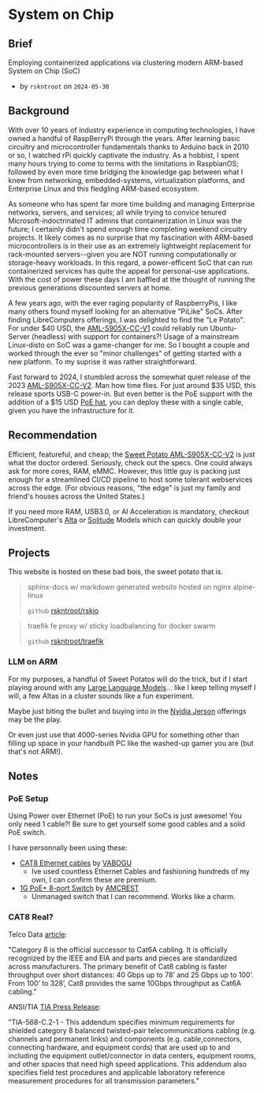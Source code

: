 # System on Chip

## Brief

Employing containerized applications via clustering modern ARM-based System on Chip (SoC) 

- by `rskntroot` on `2024-05-30`

## Background

With over 10 years of industry experience in computing technologies, I have owned a handful of RaspBerryPi through the years. After learning basic circuitry and microcontroller fundamentals thanks to Arduino back in 2010 or so, I watched rPi quickly captivate the industry. As a hobbist, I spent many hours trying to come to terms with the limitations in RaspbianOS; followed by even more time bridging the knowledge gap between what I knew from networking, embedded-systems, virtualization platforms, and Enterprise Linux and this fledgling ARM-based ecosystem.

As someone who has spent far more time building and managing Enterprise networks, servers, and services; all while trying to convice tenured Microsoft-indoctrinated IT admins that containerization in Linux was the future; I certainly didn't spend enough time completing weekend circuitry projects. It likely comes as no surprise that my fascination with ARM-based microcontrollers is in their use as an extremely lightweight replacement for rack-mounted servers--given you are NOT running computationally or storage-heavy workloads. In this regard, a power-efficent SoC that can run containerized services has quite the appeal for personal-use applications. With the cost of power these days I am baffled at the thought of running the previous generations discounted servers at home.

A few years ago, with the ever raging popularity of RaspberryPis, I like many others found myself looking for an alternative "PiLike" SoCs. After finding LibreComputers offerings, I was delighted to find the "Le Potato". For under $40 USD, the [AML-S905X-CC-V1](https://libre.computer/products/aml-s905x-cc/) could reliably run Ubuntu-Server (headless) with support for containers?! Usage of a mainstream Linux-disto on SoC was a game-changer for me. So I bought a couple and worked through the ever so "minor challenges" of getting started with a new platform. To my suprise it was rather straightforward.

Fast forward to 2024, I stumbled across the somewhat quiet release of the 2023 [AML-S905X-CC-V2](https://libre.computer/products/aml-s905x-cc-v2/). Man how time flies. For just around $35 USD, this release sports USB-C power-in. But even better is the PoE support with the addition of a $15 USD [PoE hat](https://www.loverpi.com/products/loverpi-poe-hat-with-pwm-fan-controller-for-aml-s905x-cc-v2-sweet-potato?_pos=1&_psq=poe&_ss=e&_v=1.0), you can deploy these with a single cable, given you have the infrastructure for it.

## Recommendation

Efficient, featureful, and cheap; the [Sweet Potato AML-S905X-CC-V2](https://libre.computer/products/aml-s905x-cc-v2/) is just what the doctor ordered. Seriously, check out the specs. One could always ask for more cores, RAM, eMMC. However, this little guy is packing just enough for a streamlined CI/CD pipeline to host some tolerant webservices across the edge. (For obvious reasons, "the edge" is just my family and friend's houses across the United States.)

If you need more RAM, USB3.0, or AI Acceleration is mandatory, checkout LibreComputer's [Alta](https://libre.computer/products/aml-a311d-cc/) or [Solitude](https://libre.computer/products/aml-s905d3-cc/) Models which can quickly double your investment.

## Projects

This website is hosted on these bad bois, the sweet potato that is.

> sphinx-docs w/ markdown generated website hosted on nginx alpine-linux
>
> `github` [rskntroot/rskio](https://github.com/rskntroot/rskio)


> traefik fe proxy w/ sticky loadbalancing for docker swarm
>
> `github` [rskntroot/traefik](https://github.com/rskntroot/traefik/)

### LLM on ARM

For my purposes, a handful of Sweet Potatos will do the trick, but if I start playing around with any [Large Language Models](https://en.wikipedia.org/wiki/Large_language_model)... like I keep telling myself I will, a few Altas in a cluster sounds like a fun experiment.

Maybe just biting the bullet and buying into in the [Nvidia Jerson](https://developer.nvidia.com/embedded-computing) offerings may be the play.

Or even just use that 4000-series Nvidia GPU for something other than filling up space in your handbuilt PC like the washed-up gamer you are (but that's not ARM!).

## Notes

### PoE Setup

Using Power over Ethernet (PoE) to run your SoCs is just awesome! You only need 1 cable?! Be sure to get yourself some good cables and a solid PoE switch.

I have personnally been using these:

- [CAT8 Ethernet cables](https://www.amazon.com/Ethernet-Internet-Network-Professional-Shielded/dp/B08PL1P53C/ref=sr_1_4?crid=1ELCUKBT7V3YB&dib=eyJ2IjoiMSJ9.W2iSbQd5bQGYHCf-9Vt3AovS1xEhC0zzsheMJG1QFnYut2JmmRCQzZmwq60K1uSUoGiTU8RUzjOTwybWF9lFZrGDx4abFxPwgCaCQTvL9Fvqa6UQ4Qu6o6JWEZRkWwNUWK34Izz1HPf1r54hVQ2NrN6f1r6PDUk2NDEab2zld8MVx2zRT4-s-8-jgwi8ng6wccQVAiJu-kTGeN_fkNohbUcpUMkmE-ARnhBrV05qIZg.OigmTuqYLiyRtsbLu-nXFx2nluGZo0e0IwjWTcXuHgg&dib_tag=se&keywords=cat8%2Bethernet%2Bcable&qid=1717047302&sprefix=cat8%2Caps%2C134&sr=8-4&th=1) by [VABOGU](https://www.amazon.com/stores/VABOGU/page/20815F77-3E58-4871-A2EB-1772920695D9?ref_=ast_bln)
    - Ive used countless Ethernet Cables and fashioning hundreds of my own, I can confirm these are premium.
- [1G PoE+ 8-port Switch](https://www.amazon.com/dp/B08FCQ8BRC?ref=nb_sb_ss_w_as-reorder_k1_1_9&amp=&crid=1OZ5HYTQCXGAQ&amp=&sprefix=poe+switc) by [AMCREST](https://www.amazon.com/stores/Amcrest/page/2404E471-79FC-4D18-B767-8777D048264F?ref_=ast_bln)
    - Unmanaged switch that I can recommend. Works like a charm.

### CAT8 Real?

Telco Data [article](https://www.telco-data.com/blog/cat-cables/):

"Category 8 is the official successor to Cat6A cabling. It is officially recognized by the IEEE and EIA and parts and pieces are standardized across manufacturers. The primary benefit of Cat8 cabling is faster throughput over short distances: 40 Gbps up to 78’ and 25 Gbps up to 100’. From 100’ to 328’, Cat8 provides the same 10Gbps throughput as Cat6A cabling."


 ANSI/TIA [TIA Press Release](https://standards.tiaonline.org/tia-issues-new-balanced-twisted-pair-telecommunications-cabling-and-components-standard-addendum-1):

 "TIA-568-C.2-1 - This addendum specifies minimum requirements for shielded category 8 balanced twisted-pair telecommunications cabling (e.g. channels and permanent links) and components (e.g. cable,connectors, connecting hardware, and equipment cords) that are used up to and including the equipment outlet/connector in data centers, equipment rooms, and other spaces that need high speed applications. This addendum also specifies field test procedures and applicable laboratory reference measurement procedures for all transmission parameters."

